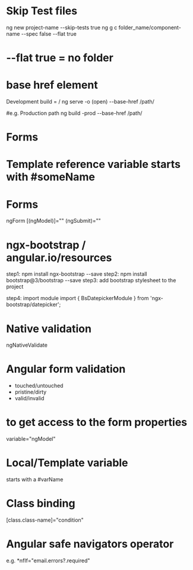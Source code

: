 # Skip Test files
ng new project-name --skip-tests true
ng g c folder_name/component-name --spec false --flat true
# --flat true = no folder 

# base href element 
Development build = /
ng serve -o (open) --base-href /path/

#e.g. Production path
ng build -prod --base-href /path/

# Forms
<!-- Template Driven forms  -->
<!-- Model Driven forms (reactive forms)  -->


# Template reference variable starts with #someName

# Forms
ngForm 
[(ngModel)]=""
(ngSubmit)=""

# ngx-bootstrap / angular.io/resources
step1: npm install ngx-bootstrap --save
step2: npm install bootstrap@3/bootstrap --save
step3: add bootstrap stylesheet to the project

step4: import module
import { BsDatepickerModule } from 'ngx-bootstrap/datepicker';

# Native validation
ngNativeValidate

# Angular form validation 
- touched/untouched 
- pristine/dirty
- valid/invalid 

# to get access to the form properties 
variable="ngModel" 

# Local/Template variable
starts with a #varName

# Class binding
[class.class-name]="condition"

# Angular safe navigators operator 
e.g. *nfIf="email.errors?.required"